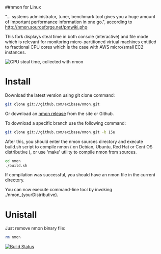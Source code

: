 ##nmon for Linux

 

"... systems administrator, tuner, benchmark tool gives you a huge amount of important performance information in one go.", according to http://nmon.sourceforge.net/pmwiki.php

 

This fork displays steal time in both console (interactive) and file mode which is relevant for monitoring micro-partitioned virtual machines entitled to fractional CPU cores which is the case with AWS micro/small EC2 instances.

 

![CPU steal time, collected with nmon](https://www.axibase.com/images/nmon_stolen_cpu.png)

# Install
Download the latest version using git clone command:

```bash
git clone git://github.com/axibase/nmon.git
```

Or download an [nmon release](https://github.com/axibase/nmon/releases) from the site or Github.

To download a specific branch use the following command:

```bash
git clone git://github.com/axibase/nmon.git -b 15e
```

After this, you should enter the nmon sources directory and execute build.sh script to compile nmon ( on Debian, Ubuntu, Red Hat or Cent OS distributive ), or use 'make' utility to compile nmon from sources.

```bash
cd nmon
./build.sh
```

If compilation was successful, you should have an nmon file in the current directory.

You can now execute command-line tool by invoking ./nmon_{yourDistributive}. 

# Unistall
Just remove nmon binary file:

```bash
rm nmon
```
[![Build Status](https://travis-ci.org/axibase/nmon.svg)](https://travis-ci.org/axibase/nmon)
